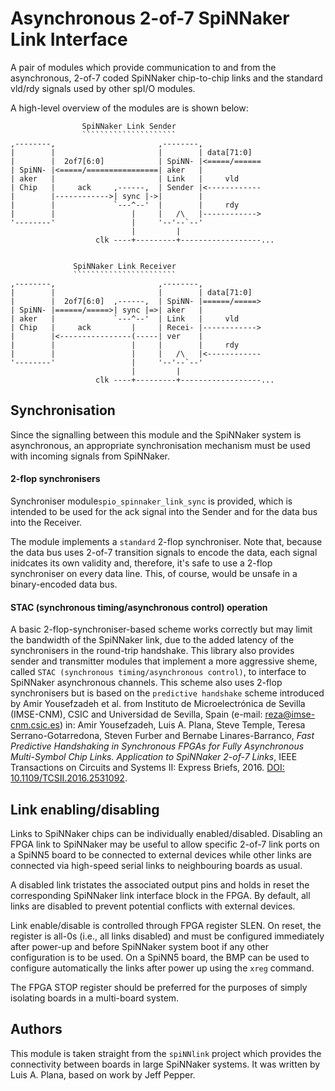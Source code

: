 Asynchronous 2-of-7 SpiNNaker Link Interface
============================================

A pair of modules which provide communication to and from the asynchronous,
2-of-7 coded SpiNNaker chip-to-chip links and the standard vld/rdy signals used
by other spI/O modules.

A high-level overview of the modules are is shown below:

	                SpiNNaker Link Sender
	                `````````````````````
	,--------,                       ,--------,
	|        |                       |        | data[71:0]  
	|        |  2of7[6:0]            | SpiNN- |<=====/======
	| SpiNN- |<=====/================| aker   |
	| aker   |                       | Link   |     vld
	| Chip   |     ack     ,------,  | Sender |<------------
	|        |------------>| sync |->|        |
	|        |             `---^--'  |        |     rdy
	|        |                 |     |   /\   |------------>
	'--------'                 |     '--'--`--'
	                           |         |
	                   clk ----+---------+------------------...


	              SpiNNaker Link Receiver
	              ```````````````````````
	,--------,                       ,--------,
	|        |                       |        | data[71:0]  
	|        |  2of7[6:0]  ,------,  | SpiNN- |======/=====>
	| SpiNN- |======/=====>| sync |=>| aker   |
	| aker   |             `---^--'  | Link   |     vld
	| Chip   |     ack         |     | Recei- |------------>
	|        |<----------------(-----| ver    |
	|        |                 |     |        |     rdy
	|        |                 |     |   /\   |<------------
	'--------'                 |     '--'--`--'
	                           |         |
	                   clk ----+---------+------------------...


Synchronisation
---------------

Since the signalling between this module and the SpiNNaker system is
asynchronous, an appropriate synchronisation mechanism must be used
with incoming signals from SpiNNaker.

#### 2-flop synchronisers

Synchroniser module`spio_spinnaker_link_sync` is
provided, which is intended to be used for the ack signal into the Sender and
for the data bus into the Receiver.

The module implements a `standard` 2-flop synchroniser. Note that, because the
data bus uses 2-of-7 transition signals to encode the data, each signal
inidcates its own validity and, therefore, it's safe to use a 2-flop synchroniser
on every data line. This, of course, would be unsafe in a binary-encoded data bus.

#### STAC (synchronous timing/asynchronous control) operation

A basic 2-flop-synchroniser-based scheme works correctly but may limit the bandwidth
of the SpiNNaker link, due to the added latency of the synchronisers in the
round-trip handshake. This library also provides sender and transmitter modules
that implement a more aggressive sheme, called `STAC (synchronous timing/asynchronous
control)`, to interface to SpiNNaker asynchronous channels.
This scheme also uses 2-flop synchronisers but is based on the `predictive handshake`
scheme introduced by Amir Yousefzadeh et al. from Instituto de Microelectrónica
de Sevilla (IMSE-CNM), CSIC and Universidad de Sevilla, Spain
(e-mail: reza@imse-cnm.csic.es) in: Amir Yousefzadeh, Luis A. Plana,
Steve Temple, Teresa Serrano-Gotarredona, Steven Furber and Bernabe
Linares-Barranco, *Fast Predictive Handshaking in Synchronous
FPGAs for Fully Asynchronous Multi-Symbol Chip Links. Application
to SpiNNaker 2-of-7 Links*, IEEE Transactions on Circuits and Systems II:
Express Briefs, 2016. [DOI: 10.1109/TCSII.2016.2531092](https://doi.org/10.1109/TCSII.2016.2531092).

Link enabling/disabling
-----------------------

Links to SpiNNaker chips can be individually enabled/disabled. Disabling an FPGA
link to SpiNNaker may be useful to allow specific 2-of-7 link ports on a SpiNN5
board to be connected to external devices while other links are connected via
high-speed serial links to neighbouring boards as usual.

A disabled link tristates the associated output pins and holds in reset the
corresponding SpiNNaker link interface block in the FPGA. By default, all links
are disabled to prevent potential conflicts with external devices.

Link enable/disable is controlled through FPGA register SLEN. On reset, the
register is all-0s (i.e., all links disabled) and must be configured immediately
after power-up and before SpiNNaker system boot if any other configuration is
to be used. On a SpiNN5 board, the BMP can be used to configure automatically
the links after power up using the `xreg` command.

The FPGA STOP register should be preferred for the purposes of simply isolating
boards in a multi-board system.


Authors
-------

This module is taken straight from the `spiNNlink` project which provides the
connectivity between boards in large SpiNNaker systems. It was written by Luis A.
Plana, based on work by Jeff Pepper.
